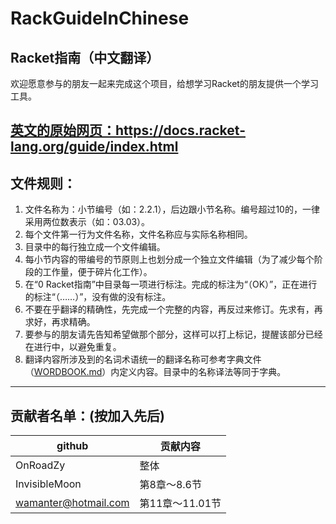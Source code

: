 # RackGuideInChinese
## Racket指南（中文翻译）

欢迎愿意参与的朋友一起来完成这个项目，给想学习Racket的朋友提供一个学习工具。

[ 英文的原始网页：https://docs.racket-lang.org/guide/index.html ](https://docs.racket-lang.org/guide/index.html)
---
## 文件规则：
1. 文件名称为：小节编号（如：2.2.1），后边跟小节名称。编号超过10的，一律采用两位数表示（如：03.03）。
2. 每个文件第一行为文件名称，文件名称应与实际名称相同。
3. 目录中的每行独立成一个文件编辑。
4. 每小节内容的带编号的节原则上也划分成一个独立文件编辑（为了减少每个阶段的工作量，便于碎片化工作）。
5. 在“0 Racket指南”中目录每一项进行标注。完成的标注为“（OK）”，正在进行的标注“（……）”，没有做的没有标注。
6. 不要在乎翻译的精确性，先完成一个完整的内容，再反过来修订。先求有，再求好，再求精确。
7. 要参与的朋友请先告知希望做那个部分，这样可以打上标记，提醒该部分已经在进行中，以避免重复。
8. 翻译内容所涉及到的名词术语统一的翻译名称可参考字典文件（[WORDBOOK.md](https://github.com/OnRoadZy/RackGuideInChinese/blob/master/WORDBOOK.md)）内定义内容。目录中的名称译法等同于字典。
---
## 贡献者名单：(按加入先后)
|github|贡献内容|
|----|------|
|OnRoadZy|整体|
|InvisibleMoon|第8章～8.6节|
|wamanter@hotmail.com|第11章～11.01节|
